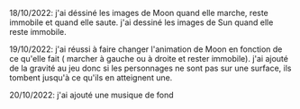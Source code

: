 18/10/2022:
j'ai déssiné les images de Moon quand elle marche, reste immobile et quand elle saute.
j'ai dessiné les images de Sun quand elle reste immobile.

19/10/2022:
j'ai réussi à faire changer l'animation de Moon en fonction de ce qu'elle fait ( marcher à gauche ou à droite et rester immobile).
j'ai ajouté de la gravité au jeu donc si les personnages ne sont pas sur une surface, ils tombent jusqu'à ce qu'ils en atteignent une.

20/10/2022:
j'ai ajouté une musique de fond